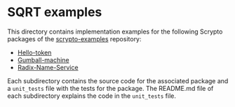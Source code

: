 # SQRT examples
This directory contains implementation examples for the following Scrypto packages of the [scrypto-examples](https://github.com/radixdlt/scrypto-examples)
repository:
- [Hello-token](hello_token)
- [Gumball-machine](gumball_machine)
- [Radix-Name-Service](radix_name_service)

Each subdirectory contains the source code for the associated package and a `unit_tests` file with the tests 
for the package. The README.md file of each subdirectory explains the code in the `unit_tests` file.